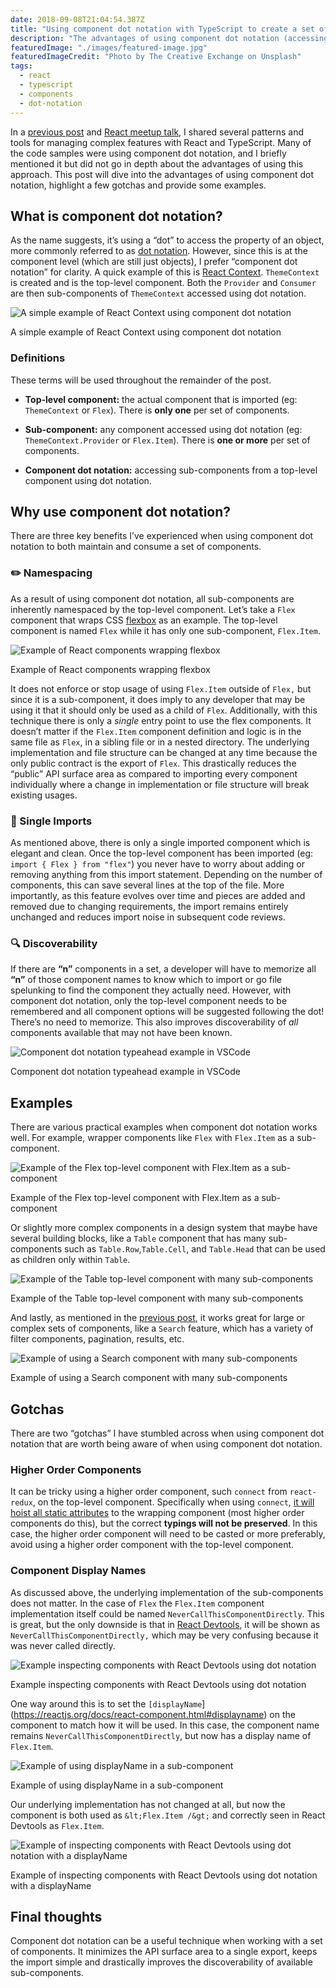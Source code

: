 ```yaml
---
date: 2018-09-08T21:04:54.387Z
title: "Using component dot notation with TypeScript to create a set of components"
description: "The advantages of using component dot notation (accessing sub-components from a top-level component), a few gotchas and some examples."
featuredImage: "./images/featured-image.jpg"
featuredImageCredit: "Photo by The Creative Exchange on Unsplash"
tags:
  - react
  - typescript
  - components
  - dot-notation
---
```


In a [previous post](https://democratizeopportunity.com/building-the-next-generation-of-search-at-handshake-67b69ffacecb) and [React meetup talk](https://www.meetup.com/ReactJS-San-Francisco/events/243663563/), I shared several patterns and tools for managing complex features with React and TypeScript. Many of the code samples were using component dot notation, and I briefly mentioned it but did not go in depth about the advantages of using this approach. This post will dive into the advantages of using component dot notation, highlight a few gotchas and provide some examples.

## What is component dot notation?

As the name suggests, it’s using a “dot” to access the property of an object, more commonly referred to as [dot notation](https://developer.mozilla.org/en-US/docs/Web/JavaScript/Reference/Operators/Property_accessors#Dot_notation). However, since this is at the component level (which are still just objects), I prefer “component dot notation” for clarity. A quick example of this is [React Context](https://reactjs.org/docs/context.html). `ThemeContext` is created and is the top-level component. Both the `Provider` and `Consumer` are then sub-components of `ThemeContext` accessed using dot notation.

![A simple example of React Context using component dot notation](./images/react-context-dot-notation.png)

<span class="image-caption">
A simple example of React Context using component dot notation
</span>

### Definitions

These terms will be used throughout the remainder of the post.

* **Top-level component:** the actual component that is imported (eg: `ThemeContext` or `Flex`). There is **only one** per set of components.

* **Sub-component:** any component accessed using dot notation (eg: `ThemeContext.Provider` or `Flex.Item`). There is **one or more** per set of components.

* **Component dot notation:** accessing sub-components from a top-level component using dot notation.

## Why use component dot notation?

There are three key benefits I’ve experienced when using component dot notation to both maintain and consume a set of components.

### ✏️ Namespacing

As a result of using component dot notation, all sub-components are inherently namespaced by the top-level component. Let’s take a `Flex` component that wraps CSS [flexbox](https://developer.mozilla.org/en-US/docs/Learn/CSS/CSS_layout/Flexbox) as an example. The top-level component is named `Flex` while it has only one sub-component, `Flex.Item`.

![Example of React components wrapping flexbox](./images/flex-dot-notation.png)

<span class="image-caption">
Example of React components wrapping flexbox
</span>

It does not enforce or stop usage of using `Flex.Item` outside of `Flex,` but since it is a sub-component, it does imply to any developer that may be using it that it should only be used as a child of `Flex`. Additionally, with this technique there is only a *single* entry point to use the flex components. It doesn’t matter if the `Flex.Item` component definition and logic is in the same file as `Flex`, in a sibling file or in a nested directory. The underlying implementation and file structure can be changed at any time because the only public contract is the export of `Flex`. This drastically reduces the “public” API surface area as compared to importing every component individually where a change in implementation or file structure will break existing usages.

### 🚢 Single Imports

As mentioned above, there is only a single imported component which is elegant and clean. Once the top-level component has been imported (eg: `import { Flex } from "flex"`) you never have to worry about adding or removing anything from this import statement. Depending on the number of components, this can save several lines at the top of the file. More importantly, as this feature evolves over time and pieces are added and removed due to changing requirements, the import remains entirely unchanged and reduces import noise in subsequent code reviews.

### 🔍 Discoverability

If there are **“n”** components in a set, a developer will have to memorize all **“n”** of those component names to know which to import or go file spelunking to find the component they actually need. However, with component dot notation, only the top-level component needs to be remembered and all component options will be suggested following the dot! There’s no need to memorize. This also improves discoverability of *all* components available that may not have been known.

![Component dot notation typeahead example in VSCode](./images/vscode-typeahead.png)

<span class="image-caption">
Component dot notation typeahead example in VSCode
</span>

## Examples

There are various practical examples when component dot notation works well. For example, wrapper components like `Flex` with `Flex.Item` as a sub-component.

![Example of the Flex top-level component with Flex.Item as a sub-component](./images/flex-top-level-component.png)

<span class="image-caption">
Example of the Flex top-level component with Flex.Item as a sub-component
</span>

Or slightly more complex components in a design system that maybe have several building blocks, like a `Table` component that has many sub-components such as `Table.Row`,`Table.Cell`, and `Table.Head` that can be used as children only within `Table`.

![Example of the Table top-level component with many sub-components](./images/table-top-level-component.png)

<span class="image-caption">
Example of the Table top-level component with many sub-components
</span>

And lastly, as mentioned in the [previous post](https://democratizeopportunity.com/building-the-next-generation-of-search-at-handshake-67b69ffacecb), it works great for large or complex sets of components, like a `Search` feature, which has a variety of filter components, pagination, results, etc.

![Example of using a Search component with many sub-components](./images/using-search-component.png)

<span class="image-caption">
Example of using a Search component with many sub-components
</span>

## Gotchas

There are two “gotchas” I have stumbled across when using component dot notation that are worth being aware of when using component dot notation.

### Higher Order Components

It can be tricky using a higher order component, such `connect` from `react-redux`, on the top-level component. Specifically when using `connect`, [it will hoist all static attributes](https://github.com/reduxjs/react-redux/blob/fda9a015b6377cc59d0c0f1ec819057a099c1165/src/components/connectAdvanced.js#L299) to the wrapping component (most higher order components do this), but the correct **typings will not be preserved**. In this case, the higher order component will need to be casted or more preferably, avoid using a higher order component with the top-level component.

### Component Display Names

As discussed above, the underlying implementation of the sub-components does not matter. In the case of `Flex` the `Flex.Item` component implementation itself could be named `NeverCallThisComponentDirectly`. This is great, but the only downside is that in [React Devtools](https://github.com/facebook/react-devtools), it will be shown as `NeverCallThisComponentDirectly,` which may be very confusing because it was never called directly.

![Example inspecting components with React Devtools using dot notation](./images/devtools-inspecting.png)

<span class="image-caption">
Example inspecting components with React Devtools using dot notation
</span>

One way around this is to set the `[displayName`](https://reactjs.org/docs/react-component.html#displayname) on the component to match how it will be used. In this case, the component name remains `NeverCallThisComponentDirectly`, but now has a display name of `Flex.Item`.

![Example of using displayName in a sub-component](./images/display-name-example.png)

<span class="image-caption">
Example of using displayName in a sub-component
</span>

Our underlying implementation has not changed at all, but now the component is both used as `&lt;Flex.Item /&gt;` and correctly seen in React Devtools as `Flex.Item`.

![Example of inspecting components with React Devtools using dot notation with a displayName](./images/inspecting-with-display-name.png)

<span class="image-caption">
Example of inspecting components with React Devtools using dot notation with a displayName
</span>

## Final thoughts

Component dot notation can be a useful technique when working with a set of components. It minimizes the API surface area to a single export, keeps the import simple and drastically improves the discoverability of available sub-components.